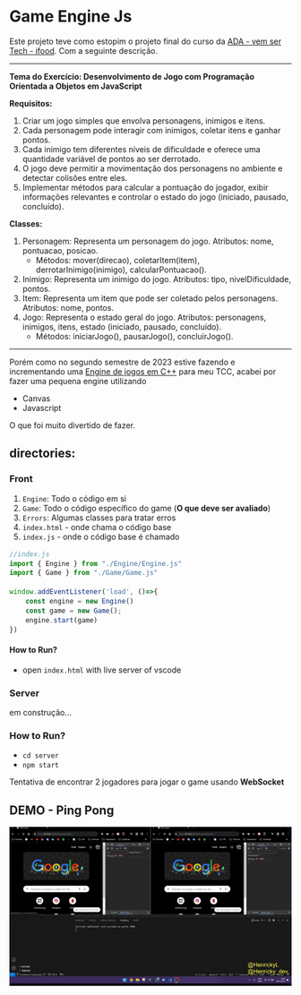 # Game Engine Js

Este projeto teve como estopim o projeto final do curso da [ADA - vem ser Tech - ifood](https://github.com/HenrickyL/ADA-Ifood). Com a seguinte descrição.

----------------
**Tema do Exercício: Desenvolvimento de Jogo com Programação Orientada a Objetos em JavaScript**

**Requisitos:**

1. Criar um jogo simples que envolva personagens, inimigos e itens.
2. Cada personagem pode interagir com inimigos, coletar itens e ganhar pontos.
3. Cada inimigo tem diferentes níveis de dificuldade e oferece uma quantidade variável de pontos ao ser derrotado.
4. O jogo deve permitir a movimentação dos personagens no ambiente e detectar colisões entre eles.
5. Implementar métodos para calcular a pontuação do jogador, exibir informações relevantes e controlar o estado do jogo (iniciado, pausado, concluído).

**Classes:**

1. Personagem: Representa um personagem do jogo. Atributos: nome, pontuacao, posicao.
   * Métodos: mover(direcao), coletarItem(item), derrotarInimigo(inimigo), calcularPontuacao().
2. Inimigo: Representa um inimigo do jogo. Atributos: tipo, nivelDificuldade, pontos.
3. Item: Representa um item que pode ser coletado pelos personagens. Atributos: nome, pontos.
4. Jogo: Representa o estado geral do jogo. Atributos: personagens, inimigos, itens, estado (iniciado, pausado, concluído).
   * Métodos: iniciarJogo(), pausarJogo(), concluirJogo().
---------------

Porém como no segundo semestre de 2023 estive fazendo e incrementando uma [Engine de jogos em C++](https://github.com/HenrickyL/game-engine-2d-cpp) para meu TCC, acabei por fazer uma pequena engine utilizando

* Canvas
* Javascript

O que foi muito divertido de fazer.


## directories:

### Front

1. `Engine`: Todo o código em si
2. `Game`: Todo o código específico do game (**O que deve ser avaliado**)
3. `Errors`: Algumas classes para tratar erros
4. `index.html` - onde chama o código base
5. `index.js` - onde o código base é chamado

```js
//index.js 
import { Engine } from "./Engine/Engine.js"
import { Game } from "./Game/Game.js"

window.addEventListener('load', ()=>{
    const engine = new Engine()
    const game = new Game();
    engine.start(game)
})
```
#### How to Run?
- open `index.html` with live server of vscode

### Server

em construção...

### How to Run?

- `cd server`
- `npm start`

Tentativa de encontrar 2 jogadores para jogar o game usando **WebSocket**


## DEMO - Ping Pong

![](demo.gif)